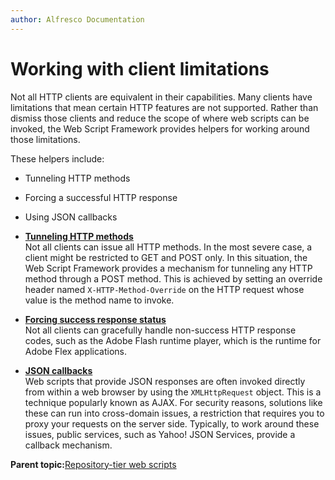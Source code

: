 ```yaml
---
author: Alfresco Documentation
---
```


# Working with client limitations

Not all HTTP clients are equivalent in their capabilities. Many clients have limitations that mean certain HTTP features are not supported. Rather than dismiss those clients and reduce the scope of where web scripts can be invoked, the Web Script Framework provides helpers for working around those limitations.

These helpers include:

-   Tunneling HTTP methods
-   Forcing a successful HTTP response
-   Using JSON callbacks

-   **[Tunneling HTTP methods](../concepts/ws-tunneling-http-methods.md)**  
Not all clients can issue all HTTP methods. In the most severe case, a client might be restricted to GET and POST only. In this situation, the Web Script Framework provides a mechanism for tunneling any HTTP method through a POST method. This is achieved by setting an override header named `X-HTTP-Method-Override` on the HTTP request whose value is the method name to invoke.
-   **[Forcing success response status](../concepts/ws-forcing-success.md)**  
Not all clients can gracefully handle non-success HTTP response codes, such as the Adobe Flash runtime player, which is the runtime for Adobe Flex applications.
-   **[JSON callbacks](../concepts/ws-json-callbacks.md)**  
Web scripts that provide JSON responses are often invoked directly from within a web browser by using the `XMLHttpRequest` object. This is a technique popularly known as AJAX. For security reasons, solutions like these can run into cross-domain issues, a restriction that requires you to proxy your requests on the server side. Typically, to work around these issues, public services, such as Yahoo! JSON Services, provide a callback mechanism.

**Parent topic:**[Repository-tier web scripts](../concepts/ws-overview.md)

